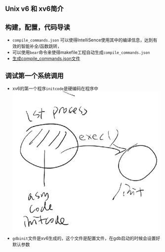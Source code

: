## Unix v6 和 xv6简介
## 构建，配置，代码导读
- `compile_commands.json` 可以使得IntelliSence使用其中的编译信息，达到有效的智能补全/函数跳转，
-  可以使用`bear`命令来使得makefile工程自动生成`compile_commands.json`
- [生成compile_commands.json文件](https://blog.csdn.net/denglin12315/article/details/121853480)
## 调试第一个系统调用
- xv6的第一个程序`initcode`是硬编码在程序中![](./initcode.jpg)
- `gdbinit`文件是xv6生成的，这个文件是配置文件，在gdb启动的时候会设置好默认参数